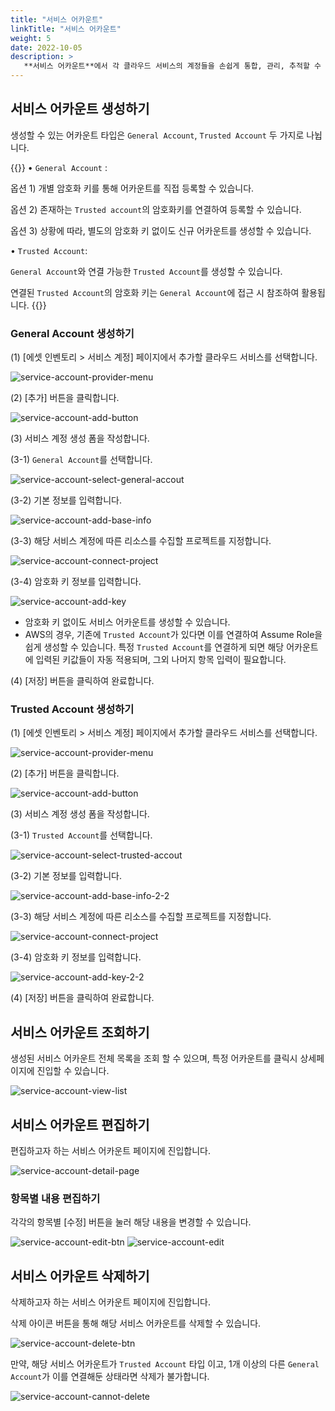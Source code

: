 ```yaml
---
title: "서비스 어카운트"
linkTitle: "서비스 어카운트"
weight: 5
date: 2022-10-05
description: >
   **서비스 어카운트**에서 각 클라우드 서비스의 계정들을 손쉽게 통합, 관리, 추적할 수 있습니다.
---
```


## 서비스 어카운트 생성하기

생성할 수 있는 어카운트 타입은 `General Account`, `Trusted Account` 두 가지로 나뉩니다. 

{{<alert>}}
• `General Account` :
    
  옵션 1) 개별 암호화 키를 통해 어카운트를 직접 등록할 수 있습니다. 
    
  옵션 2) 존재하는 `Trusted account`의 암호화키를 연결하여 등록할 수 있습니다. 
    
  옵션 3) 상황에 따라, 별도의 암호화 키 없이도 신규 어카운트를 생성할 수 있습니다.
    
• `Trusted Account`:
    
  `General Account`와 연결 가능한 `Trusted Account`를 생성할 수 있습니다.
    
  연결된 `Trusted Account`의 암호화 키는 `General Account`에 접근 시 참조하여 활용됩니다.
{{</alert>}}

### General Account 생성하기

(1) [에셋 인벤토리 > 서비스 계정] 페이지에서 추가할 클라우드 서비스를 선택합니다.

![service-account-provider-menu](/ko/docs/guides/asset-inventory/service-account-img/service-account-provider-menu.png)

(2) [추가] 버튼을 클릭합니다.

![service-account-add-button](/ko/docs/guides/asset-inventory/service-account-img/service-account-add-button.png)

(3) 서비스 계정 생성 폼을 작성합니다.

(3-1) `General Account`를 선택합니다. 

![service-account-select-general-accout](/ko/docs/guides/asset-inventory/service-account-img/service-account-select-general-accout.png)

(3-2) 기본 정보를 입력합니다.

![service-account-add-base-info](/ko/docs/guides/asset-inventory/service-account-img/service-account-add-base-info.png)

(3-3) 해당 서비스 계정에 따른 리소스를 수집할 프로젝트를 지정합니다.

![service-account-connect-project](/ko/docs/guides/asset-inventory/service-account-img/service-account-connect-project.png)

(3-4) 암호화 키 정보를 입력합니다.

![service-account-add-key](/ko/docs/guides/asset-inventory/service-account-img/service-account-add-key.png)

- 암호화 키 없이도 서비스 어카운트를 생성할 수 있습니다.
- AWS의 경우, 기존에 `Trusted Account`가 있다면 이를 연결하여 Assume Role을 쉽게 생성할 수 있습니다. 특정 `Trusted Account`를 연결하게 되면 해당 어카운트에 입력된 키값들이 자동 적용되며, 그외 나머지 항목 입력이 필요합니다.

(4) [저장] 버튼을 클릭하여 완료합니다.

### Trusted Account 생성하기

(1) [에셋 인벤토리 > 서비스 계정] 페이지에서 추가할 클라우드 서비스를 선택합니다.

![service-account-provider-menu](/ko/docs/guides/asset-inventory/service-account-img/service-account-provider-menu.png)

(2) [추가] 버튼을 클릭합니다.

![service-account-add-button](/ko/docs/guides/asset-inventory/service-account-img/service-account-add-button.png)

(3) 서비스 계정 생성 폼을 작성합니다.

(3-1) `Trusted Account`를 선택합니다. 

![service-account-select-trusted-accout](/ko/docs/guides/asset-inventory/service-account-img/service-account-select-trusted-accout.png)

(3-2) 기본 정보를 입력합니다.

![service-account-add-base-info-2-2](/ko/docs/guides/asset-inventory/service-account-img/service-account-add-base-info-2-2.png)

(3-3) 해당 서비스 계정에 따른 리소스를 수집할 프로젝트를 지정합니다.

![service-account-connect-project](/ko/docs/guides/asset-inventory/service-account-img/service-account-connect-project.png)

(3-4) 암호화 키 정보를 입력합니다.

![service-account-add-key-2-2](/ko/docs/guides/asset-inventory/service-account-img/service-account-add-key-2-2.png)

(4) [저장] 버튼을 클릭하여 완료합니다.


## 서비스 어카운트 조회하기

생성된 서비스 어카운트 전체 목록을 조회 할 수 있으며, 특정 어카운트를 클릭시 상세페이지에 진입할 수 있습니다.

![service-account-view-list](/ko/docs/guides/asset-inventory/service-account-img/service-account-view-list.png)


## 서비스 어카운트 편집하기

편집하고자 하는 서비스 어카운트 페이지에 진입합니다.

![service-account-detail-page](/ko/docs/guides/asset-inventory/service-account-img/service-account-detail-page.png)

### 항목별 내용 편집하기

각각의 항목별 [수정] 버튼을 눌러 해당 내용을 변경할 수 있습니다. 

![service-account-edit-btn](/ko/docs/guides/asset-inventory/service-account-img/service-account-edit-btn.png)
![service-account-edit](/ko/docs/guides/asset-inventory/service-account-img/service-account-edit.png)


## 서비스 어카운트 삭제하기

삭제하고자 하는 서비스 어카운트 페이지에 진입합니다.

삭제 아이콘 버튼을 통해 해당 서비스 어카운트를 삭제할 수 있습니다. 

![service-account-delete-btn](/ko/docs/guides/asset-inventory/service-account-img/service-account-delete-btn.png)

만약, 해당 서비스 어카운트가 `Trusted Account` 타입 이고, 1개 이상의 다른 `General Account`가 이를 연결해둔 상태라면 삭제가 불가합니다.

![service-account-cannot-delete](/ko/docs/guides/asset-inventory/service-account-img/service-account-cannot-delete.png)

